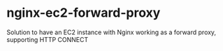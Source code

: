 # nginx-ec2-forward-proxy
Solution to have an EC2 instance with Nginx working as a forward proxy, supporting HTTP CONNECT
